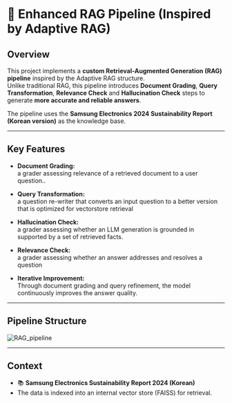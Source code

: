 # 📄 Enhanced RAG Pipeline (Inspired by Adaptive RAG)

## Overview

This project implements a **custom Retrieval-Augmented Generation (RAG) pipeline** inspired by the Adaptive RAG structure.  
Unlike traditional RAG, this pipeline introduces **Document Grading**, **Query Transformation**, **Relevance Check** and **Hallucination Check**  steps to generate **more accurate and reliable answers**.

The pipeline uses the **Samsung Electronics 2024 Sustainability Report (Korean version)** as the knowledge base.

---

## Key Features

- **Document Grading:**  
  a grader assessing relevance of a retrieved document to a user question..

- **Query Transformation:**  
  a question re-writer that converts an input question to a better version that is optimized for vectorstore retrieval
  
- **Hallucination Check:**  
  a grader assessing whether an LLM generation is grounded in supported by a set of retrieved facts.

- **Relevance Check:**  
  a grader assessing whether an answer addresses and resolves a question

- **Iterative Improvement:**  
  Through document grading and query refinement, the model continuously improves the answer quality.

---

## Pipeline Structure
![RAG_pipeline](https://github.com/user-attachments/assets/e4381679-b111-4329-8be5-97d939180a85)

---

## Context

- 📚 **Samsung Electronics Sustainability Report 2024 (Korean)**
- The data is indexed into an internal vector store (FAISS) for retrieval.
